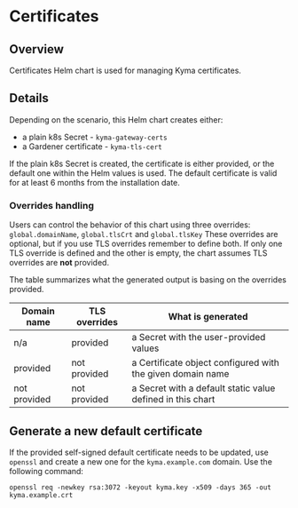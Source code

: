 # Certificates

## Overview

Certificates Helm chart is used for managing Kyma certificates.

## Details

Depending on the scenario, this Helm chart creates either:
- a plain k8s Secret - `kyma-gateway-certs`
- a Gardener certificate - `kyma-tls-cert`

If the plain k8s Secret is created, the certificate is either provided, or the default one within the Helm values is used. The default certificate is valid for at least 6 months from the installation date.

### Overrides handling

Users can control the behavior of this chart using three overrides: `global.domainName`, `global.tlsCrt` and `global.tlsKey`
These overrides are optional, but if you use TLS overrides remember to define both. If only one TLS override is defined and the other is empty, the chart assumes TLS overrides are **not** provided.

The table summarizes what the generated output is basing on the overrides provided.

| Domain name | TLS overrides | What is generated |
|--|--|--|
| n/a | provided | a Secret with the user-provided values |
| provided | not provided | a Certificate object configured with the given domain name |
| not provided | not provided | a Secret with a default static value defined in this chart |

## Generate a new default certificate
If the provided self-signed default certificate needs to be updated, use `openssl` and create a new one for the `kyma.example.com` domain. Use the following command:
 ```
openssl req -newkey rsa:3072 -keyout kyma.key -x509 -days 365 -out kyma.example.crt
 ```




